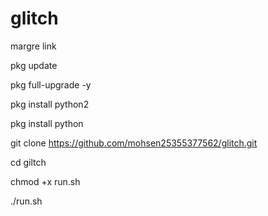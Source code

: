 # glitch
margre link 

pkg update

pkg full-upgrade -y

pkg install python2

pkg install python

git clone https://github.com/mohsen25355377562/glitch.git

cd giltch

chmod +x run.sh

./run.sh
